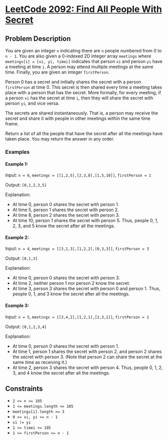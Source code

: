 # [LeetCode 2092: Find All People With Secret](https://leetcode.com/problems/find-all-people-with-secret/description/?envType=daily-question&envId=2024-02-23)

## Problem Description

You are given an integer `n` indicating there are `n` people numbered from 0 to `n - 1`. You are also given a 0-indexed 2D integer array `meetings` where `meetings[i] = [xi, yi, timei]` indicates that person `xi` and person `yi` have a meeting at time `i`. A person may attend multiple meetings at the same time. Finally, you are given an integer `firstPerson`.

Person 0 has a secret and initially shares the secret with a person `firstPerson` at time 0. This secret is then shared every time a meeting takes place with a person that has the secret. More formally, for every meeting, if a person `xi` has the secret at time `i`, then they will share the secret with person `yi`, and vice versa.

The secrets are shared instantaneously. That is, a person may receive the secret and share it with people in other meetings within the same time frame.

Return a list of all the people that have the secret after all the meetings have taken place. You may return the answer in any order.

### Examples

#### Example 1:

Input: `n = 6`, `meetings = [[1,2,5],[2,3,8],[1,5,10]]`, `firstPerson = 1`

Output: `[0,1,2,3,5]`

Explanation:
- At time 0, person 0 shares the secret with person 1.
- At time 5, person 1 shares the secret with person 2.
- At time 8, person 2 shares the secret with person 3.
- At time 10, person 1 shares the secret with person 5.
Thus, people 0, 1, 2, 3, and 5 know the secret after all the meetings.

#### Example 2:

Input: `n = 4`, `meetings = [[3,1,3],[1,2,2],[0,3,3]]`, `firstPerson = 3`

Output: `[0,1,3]`

Explanation:
- At time 0, person 0 shares the secret with person 3.
- At time 2, neither person 1 nor person 2 know the secret.
- At time 3, person 3 shares the secret with person 0 and person 1.
Thus, people 0, 1, and 3 know the secret after all the meetings.

#### Example 3:

Input: `n = 5`, `meetings = [[3,4,2],[1,2,1],[2,3,1]]`, `firstPerson = 1`

Output: `[0,1,2,3,4]`

Explanation:
- At time 0, person 0 shares the secret with person 1.
- At time 1, person 1 shares the secret with person 2, and person 2 shares the secret with person 3.
(Note that person 2 can share the secret at the same time as receiving it.)
- At time 2, person 3 shares the secret with person 4.
Thus, people 0, 1, 2, 3, and 4 know the secret after all the meetings.

## Constraints

- `2 <= n <= 105`
- `1 <= meetings.length <= 105`
- `meetings[i].length == 3`
- `0 <= xi, yi <= n - 1`
- `xi != yi`
- `1 <= timei <= 105`
- `1 <= firstPerson <= n - 1`
